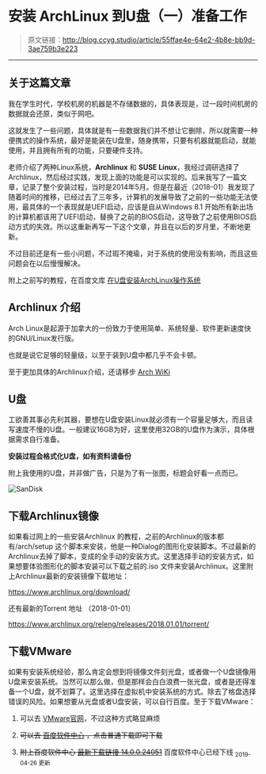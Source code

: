 # 安装 ArchLinux 到U盘（一）准备工作

[annotation]: <id> (55ffae4e-64e2-4b8e-bb9d-3ae759b3e223)
[annotation]: <create_time> (2018-01-14 17:06:00)
[annotation]: <category> (计算机技术)
[annotation]: <tags> (操作系统|Linux)
[annotation]: <status> (public)
[annotation]: <comments> (true)

> 原文链接：<http://blog.ccyg.studio/article/55ffae4e-64e2-4b8e-bb9d-3ae759b3e223>

---


## 关于这篇文章

我在学生时代，学校机房的机器是不存储数据的，具体表现是，过一段时间机房的数据就会还原，类似于网吧。

这就发生了一些问题，具体就是有一些数据我们并不想让它删除，所以就需要一种便携式的操作系统，最好是能装在U盘里，随身携带，只要有机器就能启动，就能使用，并且拥有所有的功能，只要硬件支持。

老师介绍了两种Linux系统，**Archlinux** 和 **SUSE Linux**，我经过调研选择了Archlinux，然后经过实践，发现上面的功能是可以实现的。后来我写了一篇文章，记录了整个安装过程，当时是2014年5月。但是在最近（2018-01）我发现了随着时间的推移，已经过去了三年多，计算机的发展导致了之前的一些功能无法使用，最具体的一个表现就是UEFI启动，应该是自从Windows 8.1 开始所有新出场的计算机都该用了UEFI启动，替换了之前的BIOS启动，这导致了之前使用BIOS启动方式的失效。所以这重新再写一下这个文章，并且在以后的岁月里，不断地更新。

不过目前还是有一些小问题，不过瑕不掩瑜，对于系统的使用没有影响，而且这些问题会在以后慢慢解决。

附上之前写的教程，在百度文库 [在U盘安装ArchLinux操作系统](https://wenku.baidu.com/view/f40d8c207fd5360cba1adbfb.html)

## Archlinux 介绍

Arch Linux是起源于加拿大的一份致力于使用简单、系统轻量、软件更新速度快的GNU/Linux发行版。

也就是说它足够的轻量级，以至于装到U盘中都几乎不会卡顿。

至于更加具体的Archlinux介绍，还请移步 [Arch WiKi](https://wiki.archlinux.org/index.php/Arch_Linux)

## U盘

工欲善其事必先利其器，要想在U盘安装Linux就必须有一个容量足够大，而且读写速度不慢的U盘。一般建议16GB为好，这里使用32GB的U盘作为演示，具体根据需求自行准备。

**安装过程会格式化U盘，如有资料请备份**

附上我使用的U盘，并非做广告，只是为了有一张图，标题会好看一点而已。

![SanDisk](https://upload-images.jianshu.io/upload_images/406169-39d2550bfab94541.jpg?imageMogr2/auto-orient/strip%7CimageView2/2/w/1240)


## 下载Archlinux镜像

如果看过网上的一些安装Archlinux 的教程，之前的Archlinux的版本都有/arch/setup 这个脚本来安装，他是一种Dialog的图形化安装脚本。不过最新的Archlinux去掉了脚本，变成的全手动的安装方式。这里选择手动的安装方式，如果想要体验图形化的脚本安装可以下载之前的.iso 文件来安装Archlinux。这里附上Archlinux最新的安装镜像下载地址：

<https://www.archlinux.org/download/>

还有最新的Torrent 地址 （2018-01-01）

<https://www.archlinux.org/releng/releases/2018.01.01/torrent/>

## 下载VMware

如果有安装系统经验，那么肯定会想到将镜像文件刻光盘，或者做一个U盘镜像用U盘来安装系统。当然可以那么做，但是那样会白白浪费一张光盘，或者是还得准备一个U盘，就不划算了。这里选择在虚拟机中安装系统的方式。除去了格盘选择错误的风险。如果想要从光盘或者U盘安装，可以自行百度。至于下载VMware：

1. 可以去 [VMware官网](https://www.vmware.com)，不过这种方式略显麻烦

2. ~~可以去 [百度软件中心](http://rj.baidu.com/soft/detail/13808.html) ，点击普通下载即可下载~~

3. ~~附上百度软件中心 [最新下载链接 14.0.0.24051](http://sw.bos.baidu.com/sw-search-sp/software/ca7ad8c6d3103/VMware-workstation-full-14.0.0.24051.exe)~~  百度软件中心已经下线 <sub>2019-04-26 更新</sub>

